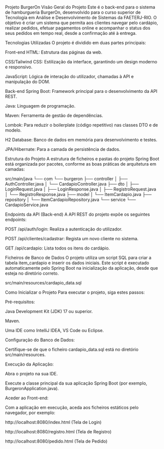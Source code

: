 Projeto BurgerOn
Visão Geral do Projeto
Este é o back-end para o sistema de hamburgueria BurgerOn, desenvolvido para o curso superior de Tecnologia em Análise e Desenvolvimento de Sistemas da FAETERJ-RIO. O objetivo é criar um sistema que permita aos clientes navegar pelo cardápio, realizar pedidos, efetuar pagamentos online e acompanhar o status dos seus pedidos em tempo real, desde a confirmação até à entrega.

Tecnologias Utilizadas
O projeto é dividido em duas partes principais:

Front-end
HTML: Estrutura das páginas da web.

CSS/Tailwind CSS: Estilização da interface, garantindo um design moderno e responsivo.

JavaScript: Lógica de interação do utilizador, chamadas à API e manipulação do DOM.

Back-end
Spring Boot: Framework principal para o desenvolvimento da API REST.

Java: Linguagem de programação.

Maven: Ferramenta de gestão de dependências.

Lombok: Para reduzir o boilerplate (código repetitivo) nas classes DTO e de modelo.

H2 Database: Banco de dados em memória para desenvolvimento e testes.

JPA/Hibernate: Para a camada de persistência de dados.

Estrutura do Projeto
A estrutura de ficheiros e pastas do projeto Spring Boot está organizada por pacotes, conforme as boas práticas de arquitetura em camadas:

src/main/java
└── com
    └── burgeron
        ├── controller
        │   ├── AuthController.java
        │   └── CardapioController.java
        ├── dto
        │   ├── LoginRequest.java
        │   ├── LoginResponse.java
        │   ├── RegistroRequest.java
        │   └── RegistroResponse.java
        ├── model
        │   └── ItemCardapio.java
        ├── repository
        │   └── ItemCardapioRepository.java
        └── service
            └── CardapioService.java

Endpoints da API (Back-end)
A API REST do projeto expõe os seguintes endpoints:

POST /api/auth/login: Realiza a autenticação do utilizador.

POST /api/clientes/cadastrar: Regista um novo cliente no sistema.

GET /api/cardapio: Lista todos os itens do cardápio.

Ficheiros de Banco de Dados
O projeto utiliza um script SQL para criar a tabela item_cardapio e inserir os dados iniciais. Este script é executado automaticamente pelo Spring Boot na inicialização da aplicação, desde que esteja no diretório correto.

src/main/resources/cardapio_data.sql

Como Inicializar o Projeto
Para executar o projeto, siga estes passos:

Pré-requisitos:

Java Development Kit (JDK) 17 ou superior.

Maven.

Uma IDE como IntelliJ IDEA, VS Code ou Eclipse.

Configuração do Banco de Dados:

Certifique-se de que o ficheiro cardapio_data.sql está no diretório src/main/resources.

Execução da Aplicação:

Abra o projeto na sua IDE.

Execute a classe principal da sua aplicação Spring Boot (por exemplo, BurgeronApplication.java).

Aceder ao Front-end:

Com a aplicação em execução, aceda aos ficheiros estáticos pelo navegador, por exemplo:

http://localhost:8080/index.html (Tela de Login)

http://localhost:8080/registro.html (Tela de Registro)

http://localhost:8080/pedido.html (Tela de Pedido)
